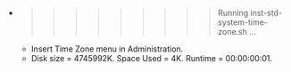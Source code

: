 * >>>>>>>>> Running inst-std-system-time-zone.sh ...
  * Insert Time Zone menu in Administration.
  * Disk size = 4745992K. Space Used = 4K. Runtime = 00:00:00:01.
